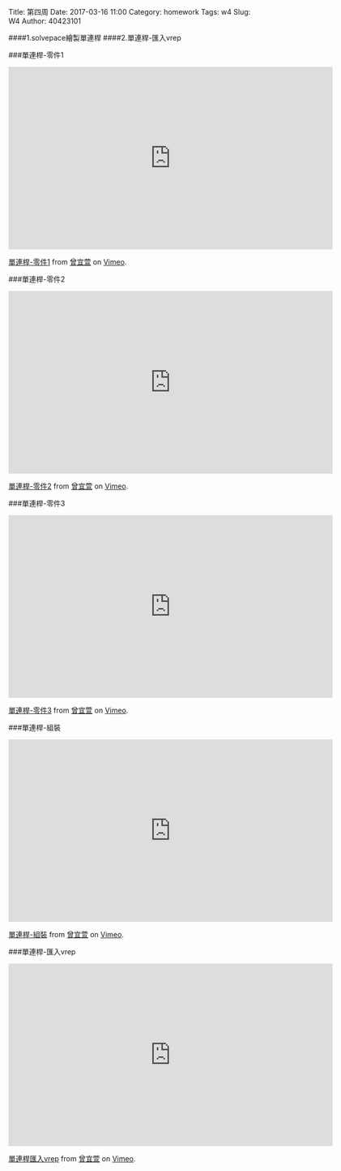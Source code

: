 Title: 第四周
Date: 2017-03-16 11:00
Category: homework
Tags: w4
Slug: W4
Author: 40423101

####1.solvepace繪製單連桿
####2.單連桿-匯入vrep

<!-- PELICAN_END_SUMMARY -->
###單連桿-零件1

<iframe src="https://player.vimeo.com/video/209576732" width="640" height="360" frameborder="0" webkitallowfullscreen mozallowfullscreen allowfullscreen></iframe>
<p><a href="https://vimeo.com/209576732">單連桿-零件1</a> from <a href="https://vimeo.com/user44207266">曾宜萱</a> on <a href="https://vimeo.com">Vimeo</a>.</p>

###單連桿-零件2

<iframe src="https://player.vimeo.com/video/209575617" width="640" height="360" frameborder="0" webkitallowfullscreen mozallowfullscreen allowfullscreen></iframe>
<p><a href="https://vimeo.com/209575617">單連桿-零件2</a> from <a href="https://vimeo.com/user44207266">曾宜萱</a> on <a href="https://vimeo.com">Vimeo</a>.</p>

###單連桿-零件3

<iframe src="https://player.vimeo.com/video/209575926" width="640" height="360" frameborder="0" webkitallowfullscreen mozallowfullscreen allowfullscreen></iframe>
<p><a href="https://vimeo.com/209575926">單連桿-零件3</a> from <a href="https://vimeo.com/user44207266">曾宜萱</a> on <a href="https://vimeo.com">Vimeo</a>.</p>

###單連桿-組裝

<iframe src="https://player.vimeo.com/video/209575958" width="640" height="360" frameborder="0" webkitallowfullscreen mozallowfullscreen allowfullscreen></iframe>
<p><a href="https://vimeo.com/209575958">單連桿-組裝</a> from <a href="https://vimeo.com/user44207266">曾宜萱</a> on <a href="https://vimeo.com">Vimeo</a>.</p>

###單連桿-匯入vrep

<iframe src="https://player.vimeo.com/video/209594633" width="640" height="360" frameborder="0" webkitallowfullscreen mozallowfullscreen allowfullscreen></iframe>
<p><a href="https://vimeo.com/209594633">單連桿匯入vrep</a> from <a href="https://vimeo.com/user44207266">曾宜萱</a> on <a href="https://vimeo.com">Vimeo</a>.</p>